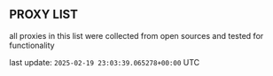 ## PROXY LIST

all proxies in this list were collected from open sources and tested for functionality

last update: `2025-02-19 23:03:39.065278+00:00` UTC